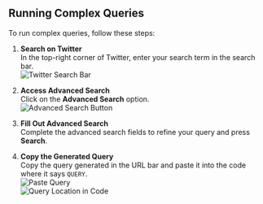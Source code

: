 ## Running Complex Queries

To run complex queries, follow these steps:

1. **Search on Twitter**  
   In the top-right corner of Twitter, enter your search term in the search bar.  
   ![Twitter Search Bar](https://github.com/user-attachments/assets/f528221b-7b03-424d-a1f8-1b8eca5bc08e)

2. **Access Advanced Search**  
   Click on the **Advanced Search** option.  
   ![Advanced Search Button](https://github.com/user-attachments/assets/0035ce57-e133-4a63-9b94-ff15137e14c2)

3. **Fill Out Advanced Search**  
   Complete the advanced search fields to refine your query and press **Search**.

4. **Copy the Generated Query**  
   Copy the query generated in the URL bar and paste it into the code where it says `QUERY`.  
   ![Paste Query](https://github.com/user-attachments/assets/ba8e08cb-2dc3-4fac-b05c-e83da4fb972f)  
   ![Query Location in Code](https://github.com/user-attachments/assets/4132e1da-db82-423f-b7a0-77932b630d6c)
